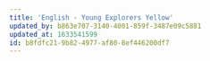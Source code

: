 ```yaml
---
title: 'English - Young Explorers Yellow'
updated_by: b863e707-3140-4001-859f-3487e09c5881
updated_at: 1633541599
id: b8fdfc21-9b82-4977-af80-8ef446200df7
---
```

